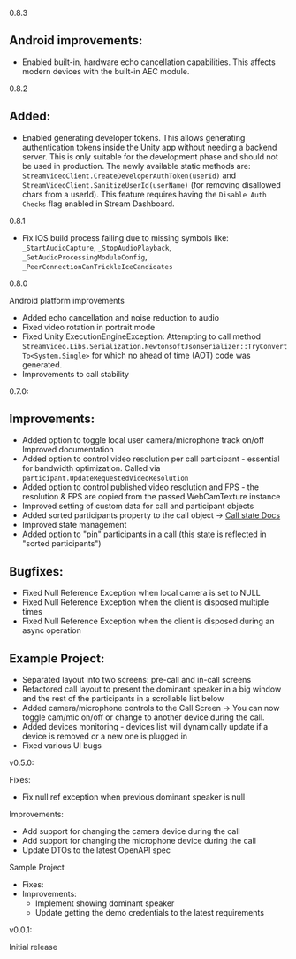 0.8.3
## Android improvements:
- Enabled built-in, hardware echo cancellation capabilities. This affects modern devices with the built-in AEC module.

0.8.2
## Added:
- Enabled generating developer tokens. This allows generating authentication tokens inside the Unity app without needing a backend server. This is only suitable for the development phase and should not be used in production. The newly available static methods are: `StreamVideoClient.CreateDeveloperAuthToken(userId)` and `StreamVideoClient.SanitizeUserId(userName)` (for removing disallowed chars from a userId). This feature requires having the `Disable Auth Checks` flag enabled in Stream Dashboard.

0.8.1
- Fix IOS build process failing due to missing symbols like: `_StartAudioCapture`, `_StopAudioPlayback`, `_GetAudioProcessingModuleConfig`, `_PeerConnectionCanTrickleIceCandidates`

0.8.0

Android platform improvements
- Added echo cancellation and noise reduction to audio
- Fixed video rotation in portrait mode
- Fixed Unity ExecutionEngineException: Attempting to call method `StreamVideo.Libs.Serialization.NewtonsoftJsonSerializer::TryConvertTo<System.Single>` for which no ahead of time (AOT) code was generated.
- Improvements to call stability

0.7.0:

## Improvements:
- Added option to toggle local user camera/microphone track on/off
Improved documentation
- Added option to control video resolution per call participant - essential for bandwidth optimization. Called via `participant.UpdateRequestedVideoResolution`
- Added option to control published video resolution and FPS - the resolution & FPS are copied from the passed WebCamTexture instance
- Improved setting of custom data for call and participant objects
- Added sorted participants property to the call object -> [Call state Docs](https://getstream.io/video/docs/unity/guides/call-and-participant-state/#properties)
- Improved state management
- Added option to "pin" participants in a call (this state is reflected in "sorted participants")

## Bugfixes:
- Fixed Null Reference Exception when local camera is set to NULL
- Fixed Null Reference Exception when the client is disposed multiple times
- Fixed Null Reference Exception when the client is disposed during an async operation

## Example Project:
- Separated layout into two screens: pre-call and in-call screens
- Refactored call layout to present the dominant speaker in a big window and the rest of the participants in a scrollable list below
- Added camera/microphone controls to the Call Screen -> You can now toggle cam/mic on/off or change to another device during the call.
- Added devices monitoring - devices list will dynamically update if a device is removed or a new one is plugged in
- Fixed various UI bugs

v0.5.0:

Fixes:
* Fix null ref exception when previous dominant speaker is null

Improvements:
* Add support for changing the camera device during the call
* Add support for changing the microphone device during the call
* Update DTOs to the latest OpenAPI spec

Sample Project
* Fixes:
* Improvements:
	* Implement showing dominant speaker
	* Update getting the demo credentials to the latest requirements

v0.0.1:

Initial release
